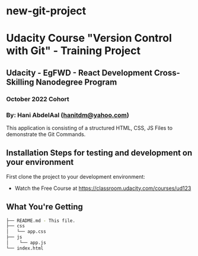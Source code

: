 # new-git-project
# Udacity Course "Version Control with Git" - Training Project
## Udacity - EgFWD - React Development Cross-Skilling Nanodegree Program
### October 2022 Cohort
### By: Hani AbdelAal (hanitdm@yahoo.com)

This application is consisting of a structured HTML, CSS, JS Files to demonstrate the Git Commands. 

## Installation Steps for testing and development on your environment

First clone the project to your development environment:
- Watch the Free Course at https://classroom.udacity.com/courses/ud123

## What You're Getting

```bash
├── README.md - This file.
├── css
│   └── app.css
├── js
│    └── app.js
└── index.html

```

